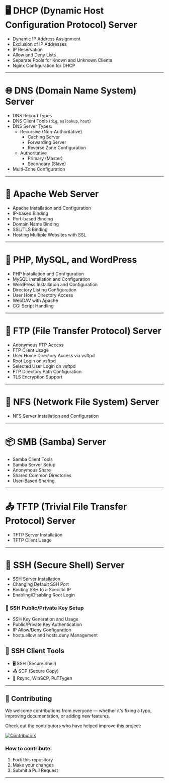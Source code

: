 
# 🖥️ DHCP (Dynamic Host Configuration Protocol) Server

- Dynamic IP Address Assignment  
- Exclusion of IP Addresses  
- IP Reservation  
- Allow and Deny Lists  
- Separate Pools for Known and Unknown Clients  
- Nginx Configuration for DHCP  

---

# 🌐 DNS (Domain Name System) Server

- DNS Record Types  
- DNS Client Tools (`dig`, `nslookup`, `host`)  
- DNS Server Types:
  - Recursive (Non-Authoritative)
    - Caching Server
    - Forwarding Server
    - Reverse Zone Configuration
  - Authoritative
    - Primary (Master)
    - Secondary (Slave)
- Multi-Zone Configuration  

---

# 🔧 Apache Web Server

- Apache Installation and Configuration  
- IP-based Binding  
- Port-based Binding  
- Domain Name Binding  
- SSL/TLS Binding  
- Hosting Multiple Websites with SSL  

---

# 🐘 PHP, MySQL, and WordPress

- PHP Installation and Configuration  
- MySQL Installation and Configuration  
- WordPress Installation and Configuration  
- Directory Listing Configuration  
- User Home Directory Access  
- WebDAV with Apache  
- CGI Script Handling  

---

# 📁 FTP (File Transfer Protocol) Server

- Anonymous FTP Access  
- FTP Client Usage  
- User Home Directory Access via vsftpd  
- Root Login on vsftpd  
- Selected User Login on vsftpd  
- FTP Directory Path Configuration  
- TLS Encryption Support  

---

# 📂 NFS (Network File System) Server

- NFS Server Installation and Configuration  

---

# 📦 SMB (Samba) Server

- Samba Client Tools  
- Samba Server Setup  
- Anonymous Share  
- Shared Common Directories  
- User-Based Sharing  

---

# 📤 TFTP (Trivial File Transfer Protocol) Server

- TFTP Server Installation  
- TFTP Client Usage  

---

# 🔐 SSH (Secure Shell) Server

- SSH Server Installation  
- Changing Default SSH Port  
- Binding SSH to a Specific IP  
- Enabling/Disabling Root Login  

### 🔑 SSH Public/Private Key Setup

- SSH Key Generation and Usage  
- Public/Private Key Authentication  
- IP Allow/Deny Configuration  
- hosts.allow and hosts.deny Management

## 🔐 SSH Client Tools
- 🖥️ SSH (Secure Shell)
- 📤 SCP (Secure Copy)
- 🔄 Rsync, WinSCP, PuTTygen


---

## 🤝 Contributing

We welcome contributions from everyone — whether it's fixing a typo, improving documentation, or adding new features.

Check out the contributors who have helped improve this project:  

[![Contributors](https://contrib.rocks/image?repo=InfoSecWarrior/Linux-Servers)](https://github.com/InfoSecWarrior/Linux-Servers/graphs/contributors)

### How to contribute:
1. Fork this repository  
2. Make your changes  
3. Submit a Pull Request  

---

